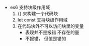 - es6 支持块级作用域
    1. {} 来构建一个代码块
    2. let const 支持块级作用域
    3. 在代码块外不可以访问块里的变量
        - 表现并不是报错 不存在的量
        - 不报错， 但值是错的